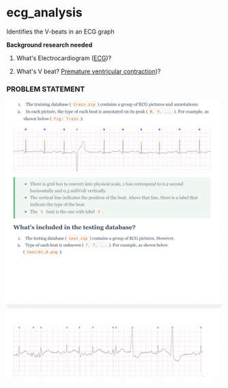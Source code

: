 # ecg_analysis
Identifies the V-beats in an ECG graph

**Background research needed**
1. What's Electrocardiogram ([ECG](https://en.wikipedia.org/wiki/Electrocardiography))?

2. What's V beat? [Premature ventricular contraction](https://en.wikipedia.org/wiki/Premature_ventricular_contraction))?


### PROBLEM STATEMENT
![Training data description](train.png)
![testing data description](test.png)




